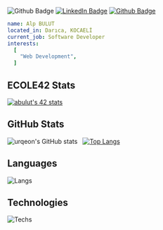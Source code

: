 ![Github Badge](https://komarev.com/ghpvc/?username=urqeon&color=blueviolet)
[![LinkedIn Badge](https://img.shields.io/badge/-LinkedIn-0a66c2?style=flat-quare&labelColor=0a66c2&logo=linkedin&logoColor=white&link=link)](https://www.linkedin.com/in/alp-bulut-76a608180/)
[![Github Badge](https://img.shields.io/badge/-Github-000000?style=flat-quare&labelColor=000000&logo=github&logoColor=white&link=link)](https://github.com/urqeon) 
```yaml
name: Alp BULUT
located_in: Darıca, KOCAELİ
current_job: Software Developer
interests:
  [
    "Web Development",
  ]
```
## ECOLE42 Stats
[![abulut's 42 stats](https://badge42.vercel.app/api/v2/cldeho95j00730fl3huf33axr/stats?cursusId=21&coalitionId=232)](https://github.com/JaeSeoKim/badge42)
## GitHub Stats
![urqeon's GitHub stats](https://github-readme-stats.vercel.app/api?username=urqeon&show_icons=true&theme=synthwave) &nbsp;&nbsp;[![Top Langs](https://github-readme-stats.vercel.app/api/top-langs/?username=urqeon&layout=compact&theme=synthwave)](https://github.com/urqeon)
## Languages
![Langs](https://skillicons.dev/icons?i=html,css,css,js,jquery,c,")
## Technologies
![Techs](https://skillicons.dev/icons?i=vscode,git,vim,bash,")

